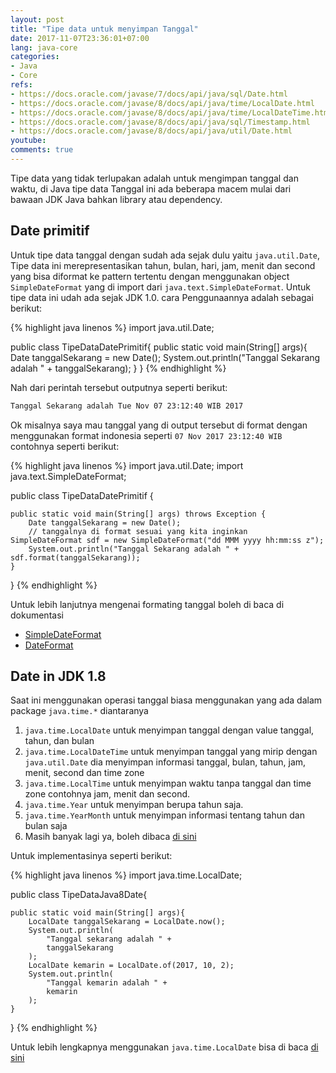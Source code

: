 ```yaml
---
layout: post
title: "Tipe data untuk menyimpan Tanggal"
date: 2017-11-07T23:36:01+07:00
lang: java-core
categories:
- Java
- Core
refs: 
- https://docs.oracle.com/javase/7/docs/api/java/sql/Date.html
- https://docs.oracle.com/javase/8/docs/api/java/time/LocalDate.html
- https://docs.oracle.com/javase/8/docs/api/java/time/LocalDateTime.html
- https://docs.oracle.com/javase/8/docs/api/java/sql/Timestamp.html
- https://docs.oracle.com/javase/8/docs/api/java/util/Date.html
youtube: 
comments: true
---
```


Tipe data yang tidak terlupakan adalah untuk mengimpan tanggal dan waktu, di Java tipe data Tanggal ini ada beberapa macem mulai dari bawaan JDK Java bahkan library atau dependency.

## Date primitif

Untuk tipe data tanggal dengan sudah ada sejak dulu yaitu `java.util.Date`, Tipe data ini merepresentasikan tahun, bulan, hari, jam, menit dan second yang bisa diformat ke pattern tertentu dengan menggunakan object `SimpleDateFormat` yang di import dari `java.text.SimpleDateFormat`. Untuk tipe data ini udah ada sejak JDK 1.0. cara Penggunaannya adalah sebagai berikut:

{% highlight java linenos %}
import java.util.Date;

public class TipeDataDatePrimitif{
    public static void main(String[] args){
        Date tanggalSekarang = new Date();
        System.out.println("Tanggal Sekarang adalah " + tanggalSekarang);
    }
}
{% endhighlight %}

Nah dari perintah tersebut outputnya seperti berikut:

```sh
Tanggal Sekarang adalah Tue Nov 07 23:12:40 WIB 2017
```

Ok misalnya saya mau tanggal yang di output tersebut di format dengan menggunakan format indonesia seperti `07 Nov 2017 23:12:40 WIB` contohnya seperti berikut:

{% highlight java linenos %}
import java.util.Date;
import java.text.SimpleDateFormat;

public class TipeDataDatePrimitif {

    public static void main(String[] args) throws Exception {
        Date tanggalSekarang = new Date();
        // tanggalnya di format sesuai yang kita inginkan
	SimpleDateFormat sdf = new SimpleDateFormat("dd MMM yyyy hh:mm:ss z");
        System.out.println("Tanggal Sekarang adalah " + sdf.format(tanggalSekarang));
    }
}
{% endhighlight %}

Untuk lebih lanjutnya mengenai formating tanggal boleh di baca di dokumentasi 

- [SimpleDateFormat](https://docs.oracle.com/javase/7/docs/api/java/text/SimpleDateFormat.html)
- [DateFormat](https://docs.oracle.com/javase/7/docs/api/java/text/DateFormat.html)

## Date in JDK 1.8

Saat ini menggunakan operasi tanggal biasa menggunakan yang ada dalam package `java.time.*` diantaranya 

1. `java.time.LocalDate` untuk menyimpan tanggal dengan value tanggal, tahun, dan bulan
2. `java.time.LocalDateTime` untuk menyimpan tanggal yang mirip dengan `java.util.Date` dia menyimpan informasi tanggal, bulan, tahun, jam, menit, second dan time zone
3. `java.time.LocalTime` untuk menyimpan waktu tanpa tanggal dan time zone contohnya jam, menit dan second.
4. `java.time.Year` untuk menyimpan berupa tahun saja.
5. `java.time.YearMonth` untuk menyimpan informasi tentang tahun dan bulan saja
6. Masih banyak lagi ya, boleh dibaca [di sini](https://docs.oracle.com/javase/8/docs/api/java/time/package-summary.html)

Untuk implementasinya seperti berikut:

{% highlight java linenos %}
import java.time.LocalDate;

public class TipeDataJava8Date{

    public static void main(String[] args){
        LocalDate tanggalSekarang = LocalDate.now();
        System.out.println(
            "Tanggal sekarang adalah " + 
            tanggalSekarang
        );
        LocalDate kemarin = LocalDate.of(2017, 10, 2);
        System.out.println(
            "Tanggal kemarin adalah " + 
            kemarin
        );
    }
}
{% endhighlight %}

Untuk lebih lengkapnya menggunakan `java.time.LocalDate` bisa di baca [di sini](https://docs.oracle.com/javase/8/docs/api/java/time/LocalDate.html)